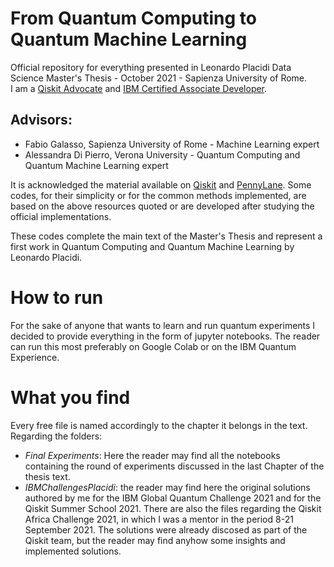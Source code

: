 # From Quantum Computing to Quantum Machine Learning
Official repository for everything presented in Leonardo Placidi Data Science Master's Thesis - October 2021 - Sapienza University of Rome.
<br>
I am a  <a href="https://www.credly.com/badges/519fac77-fea2-4649-bd46-22e5f1a3f1d8/public_url" target="_blank">Qiskit Advocate</a> and <a href="https://www.credly.com/badges/aacdec95-e919-439b-ad6e-24753e42fd50?source=linked_in_profile" target="_blank">IBM Certified Associate Developer</a>.
<br>
## Advisors:
* Fabio Galasso, Sapienza University of Rome - Machine Learning expert
* Alessandra Di Pierro, Verona University - Quantum Computing and Quantum Machine Learning expert



It is acknowledged the material available on <a href="https://qiskit.org/" target="_blank">Qiskit</a> and <a href="https://pennylane.ai/" target="_blank">PennyLane</a>. Some codes, for their simplicity or for the common methods implemented, are based on the above resources quoted or are developed after studying the official implementations. <br>

These codes complete the main text of the Master's Thesis and represent a first work in Quantum Computing and Quantum Machine Learning by Leonardo Placidi.

# How to run

For the sake of anyone that wants to learn and run quantum experiments I decided to provide everything in the form of jupyter notebooks. The reader can run this most preferably on Google Colab or on the IBM Quantum Experience.

# What you find
Every free file is named accordingly to the chapter it belongs in the text. <br>
Regarding the folders:
* *Final Experiments*: Here the reader may find all the notebooks containing the round of experiments discussed in the last Chapter of the thesis text.
* *IBMChallengesPlacidi*: the reader may find here the original solutions authored by me for the IBM Global Quantum Challenge 2021 and for the Qiskit Summer School 2021. There are also the files regarding the Qiskit Africa Challenge 2021, in which I was a mentor in the period 8-21 September 2021. The solutions were already discosed as part of the Qiskit team, but the reader may find anyhow some insights and implemented solutions.
